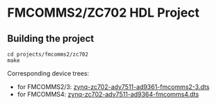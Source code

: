 # FMCOMMS2/ZC702 HDL Project

## Building the project

```
cd projects/fmcomms2/zc702
make
```

Corresponding device trees:

- for FMCOMMS2/3: [zynq-zc702-adv7511-ad9361-fmcomms2-3.dts](https://github.com/analogdevicesinc/linux/blob/main/arch/arm/boot/dts/xilinx/zynq-zc702-adv7511-ad9361-fmcomms2-3.dts)
- for FMCOMMS4: [zynq-zc702-adv7511-ad9364-fmcomms4.dts](https://github.com/analogdevicesinc/linux/blob/main/arch/arm/boot/dts/xilinx/zynq-zc702-adv7511-ad9364-fmcomms4.dts)
